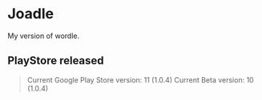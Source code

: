 # Joadle

My version of wordle.

## PlayStore released

 > Current Google Play Store version: 11 (1.0.4)
 > Current Beta version: 10 (1.0.4)

